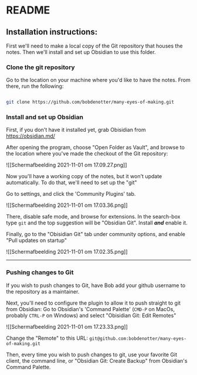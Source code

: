 # README

## Installation instructions:  

First we'll need to make a local copy of the Git repository that houses the notes. Then we'll install and set up Obsidian to use this folder.

### Clone the git repository

Go to the location on your machine where you'd like to have the notes. From there, run the following:  

```bash

git clone https://github.com/bobdenotter/many-eyes-of-making.git

```

### Install and set up Obsidian

First, if you don't have it installed yet, grab Obisidian from https://obsidian.md/

After opening the program, choose "Open Folder as Vault", and browse to the location where you've made the checkout of the Git repository:

![[Schermafbeelding 2021-11-01 om 17.09.27.png]]

Now you'll have a working copy of the notes, but it won't update automatically. To do that, we'll need to set up the "git" 

Go to settings, and click the 'Community Plugins' tab.

![[Schermafbeelding 2021-11-01 om 17.03.36.png]]

There, disable safe mode, and browse for extensions. In the search-box type `git` and the top suggestion will be "Obsidian Git". Install _**and**_ enable it. 

Finally, go to the "Obisidian Git" tab under community options, and enable "Pull updates on startup"

![[Schermafbeelding 2021-11-01 om 17.02.35.png]]

---

### Pushing changes to Git

If you wish to push changes to Git, have Bob add your github username to the repository as a maintainer. 

Next, you'll need to configure the plugin to allow it to push straight to git from Obsidian: Go to Obsidian's 'Command Palette' (`CMD-P` on MacOs, probably `CTRL-P` on Windows) and select "Obisidian Git: Edit Remotes"

![[Schermafbeelding 2021-11-01 om 17.23.33.png]]

Change the "Remote" to this URL: `git@github.com:bobdenotter/many-eyes-of-making.git`

Then, every time you wish to push changes to git, use your favorite Git client, the command line, or "Obsidian Git: Create Backup" from Obsidian's Command Palette. 